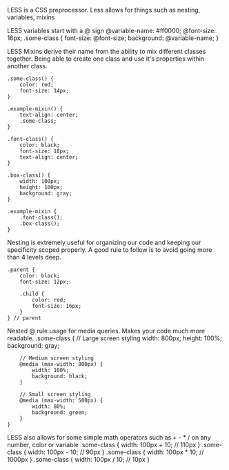 LESS is a CSS preprocessor. 
Less allows for things such as nesting, variables, mixins

LESS variables start with a @ sign
    @variable-name: #ff0000;
    @font-size: 16px;
    .some-class {
        font-size: @font-size;
        background: @variable-name;
    }

LESS Mixins derive their name from the ability to mix different classes together. Being able
to create one class and use it's properties within another class.

    .some-class() {
        color: red;
        font-size: 14px;
    }

    .example-mixin() {
        text-align: center;
        .some-class;
    }

    .font-class() {
        color: black;
        font-size: 18px;
        text-align: center;
    }

    .box-class() {
        width: 100px;
        height: 100px;
        background: gray;
    }

    .example-mixin {
        .font-class();
        .box-class();
    }

Nesting is extremely useful for organizing our code and keeping our specificity scoped properly. A good rule to follow is to avoid going more than 4 levels deep.

    .parent {
        color: black;
        font-size: 12px;

        .child {
            color: red;
            font-size: 16px;
        }  
    } // parent

Nested @ rule usage for media queries. Makes your code much more readable.
    .some-class {
        // Large screen styling
        width: 800px;
        height: 100%;
        background: gray;

        // Medium screen styling
        @media (max-width: 800px) {
            width: 100%;
            background: black;
        }

        // Small screen styling
        @media (max-width: 500px) {
            width: 80%;
            background: green;
        }
    }

LESS also allows for some simple math operators such as + - * / on any number, color or variable
    .some-class {
        width: 100px + 10;  // 110px
    }
    .some-class {
        width: 100px - 10;  // 90px
    }
    .some-class {
        width: 100px * 10;  // 1000px
    }
    .some-class {
        width: 100px / 10;  // 10px
    }